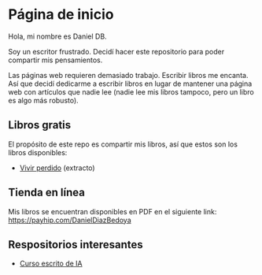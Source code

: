 # Página de inicio

Hola, mi nombre es Daniel DB. 

Soy un escritor frustrado. Decidí hacer este repositorio para poder compartir mis pensamientos.

Las páginas web requieren demasiado trabajo. Escribir libros me encanta. Así que decidí dedicarme a escribir libros en lugar de mantener una página web con artículos que nadie lee (nadie lee mis libros tampoco, pero un libro es algo más robusto).


## Libros gratis
El propósito de este repo es compartir mis libros, así que estos son los libros disponibles:
* [Vivir perdido](./books/no-fiction/vivir-perdido/readme.md) (extracto)

## Tienda en línea

Mis libros se encuentran disponibles en PDF en el siguiente link: https://payhip.com/DanielDiazBedoya

## Respositorios interesantes
* [Curso escrito de IA](https://github.com/danielTeniente/curso-IA)